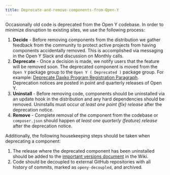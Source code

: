 ```yaml
---
title: Deprecate-and-remove-components-from-Open-Y
---
```


Occasionally old code is deprecated from the Open Y codebase. In order to minimize disruption to existing sites, we use the following process:

1. **Decide** -  Before removing components from the distribution we gather feedback from the community to protect active projects from having components accidentally removed. This is accomplished via messaging in the Open Y Slack and discussion on Monthly calls.
1. **Deprecate** - Once a decision is made, we notify users that the feature will be removed soon. The deprecated component is moved from the `Open Y` package group to the `Open Y ( Deprecated )` package group. For example: [Deprecate Daxko Program Registration Paragraph](https://github.com/open-y-subprojects/openy_features/pull/15/files). Deprecation notices are posted in point and quarterly releases of Open Y.
1. **Uninstall** - Before removing code, components should be uninstalled via an update hook in the distribution and any hard dependencies should be removed. Uninstalls must occur _at least one point (fix) release_ after the deprecation notice.
1. **Remove** - Complete removal of the component from the codebase or `composer.json` should happen _at least one quarterly (feature) release_ after the deprecation notice.

Additionally, the following housekeeping steps should be taken when deprecating a component:

1. The release where the deprecated component has been uninstalled should be added to the [important versions document](https://github.com/ymcatwincities/openy/wiki/Important-versions-for-upgrade-path) in the Wiki.
1. Code should be decoupled to external GitHub repositories with all history of commits, marked as `openy-decoupled`, and archived.
